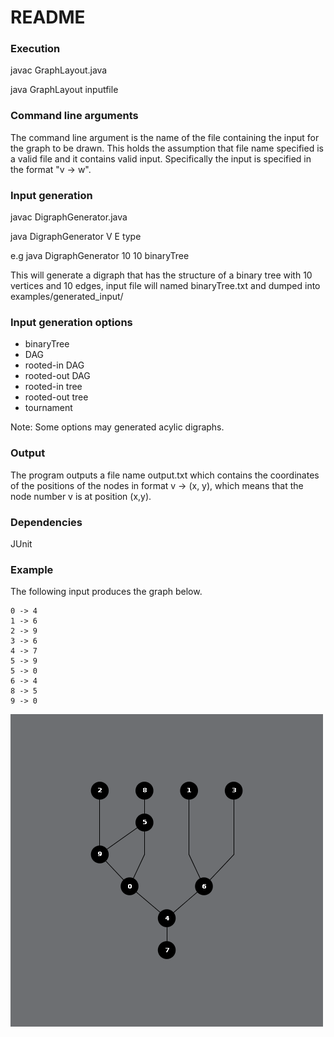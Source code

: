 # README

### Execution

javac GraphLayout.java

java GraphLayout inputfile

### Command line arguments

The command line argument is the name of the file containing the input for the graph to be drawn. This holds the assumption that file name specified is a valid file and it contains valid input. Specifically the input is specified in the format "v -> w".


### Input generation

javac DigraphGenerator.java 

java DigraphGenerator V E type

e.g java DigraphGenerator 10 10 binaryTree

This will generate a digraph that has the structure of a binary tree with 10 vertices and 10 edges, input file will named binaryTree.txt and dumped into examples/generated_input/

### Input generation options

- binaryTree
- DAG
- rooted-in DAG
- rooted-out DAG
- rooted-in tree
- rooted-out tree
- tournament 

Note: Some options may generated acylic digraphs.

### Output

The program outputs a file name output.txt which contains the coordinates of the positions of the nodes in format
v -> (x, y), which means that the node number v is at position (x,y).

### Dependencies

JUnit

### Example

The following input produces the graph below.

    0 -> 4
    1 -> 6
    2 -> 9
    3 -> 6
    4 -> 7
    5 -> 9
    5 -> 0
    6 -> 4
    8 -> 5
    9 -> 0

![Alt text](rooted-in.png?raw=true "One specific test case")
